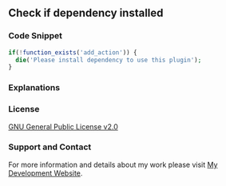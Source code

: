 ## Check if dependency installed

### Code Snippet

```php
if(!function_exists('add_action')) {
  die('Please install dependency to use this plugin');
}
```
### Explanations

### License

[GNU General Public License v2.0](https://github.com/dedewiweka/snippets/blob/main/LICENSE)

### Support and Contact

For more information and details about my work please visit [My Development Website](https://dede.wiweka.com/development).